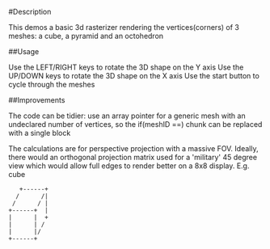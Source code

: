 #Description

This demos a basic 3d rasterizer rendering the vertices(corners)
of 3 meshes: a cube, a pyramid and an octohedron

##Usage

Use the LEFT/RIGHT keys to rotate the 3D shape on the Y axis
Use the UP/DOWN    keys to rotate the 3D shape on the X axis
Use the start button to cycle through the meshes

##Improvements

The code can be tidier: use an array pointer for a generic mesh with 
an undeclared number of vertices, so the if(meshID ==) chunk can be replaced with a single block

The calculations are for perspective projection with a massive FOV.
Ideally, there would an orthogonal projection matrix used for a 'military' 45 degree view
which would allow full edges to render better on a 8x8 display.
E.g. cube


       +------+
      /      /|
     /      / |
    +------+  |
    |      |  +
    |      | /
    |      |/
    +------+